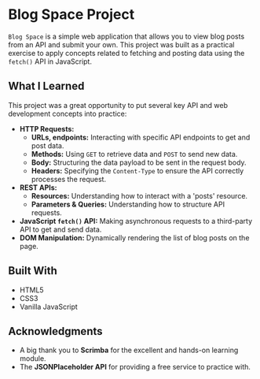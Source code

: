 # Blog Space Project

`Blog Space` is a simple web application that allows you to view blog posts from an API and submit your own. This project was built as a practical exercise to apply concepts related to fetching and posting data using the `fetch()` API in JavaScript.

## What I Learned

This project was a great opportunity to put several key API and web development concepts into practice:

-   **HTTP Requests:**
    -   **URLs, endpoints:** Interacting with specific API endpoints to get and post data.
    -   **Methods:** Using `GET` to retrieve data and `POST` to send new data.
    -   **Body:** Structuring the data payload to be sent in the request body.
    -   **Headers:** Specifying the `Content-Type` to ensure the API correctly processes the request.
-   **REST APIs:**
    -   **Resources:** Understanding how to interact with a 'posts' resource.
    -   **Parameters & Queries:** Understanding how to structure API requests.
-   **JavaScript `fetch()` API:** Making asynchronous requests to a third-party API to get and send data.
-   **DOM Manipulation:** Dynamically rendering the list of blog posts on the page.

## Built With

-   HTML5
-   CSS3
-   Vanilla JavaScript

## Acknowledgments

-   A big thank you to **Scrimba** for the excellent and hands-on learning module.
-   The **JSONPlaceholder API** for providing a free service to practice with.
